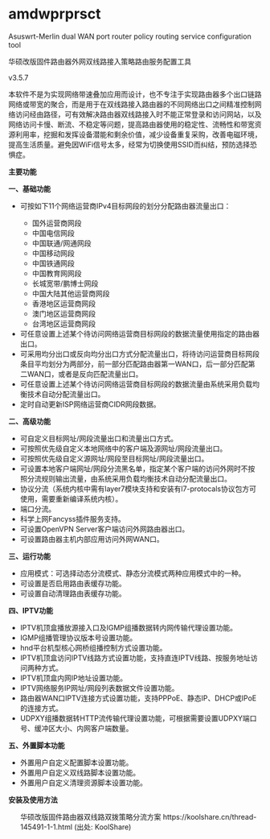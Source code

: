 # amdwprprsct
Asuswrt-Merlin dual WAN port router policy routing service configuration tool

华硕改版固件路由器外网双线路接入策略路由服务配置工具

v3.5.7

本软件不是为实现网络带速叠加应用而设计，也不专注于实现路由器多个出口链路网络或带宽的聚合，而是用于在双线路接入路由器的不同网络出口之间精准控制网络访问经由路径，可有效解决路由器双线路接入时不能正常登录和访问网站，以及网络访问卡慢、断流、不稳定等问题，提高路由器使用的稳定性、流畅性和带宽资源利用率，挖掘和发挥设备潜能和剩余价值，减少设备重复采购，改善电磁环境，提高生活质量。避免因WiFi信号太多，经常为切换使用SSID而纠结，预防选择恐惧症。

<strong>主要功能</strong>

<strong>一、基础功能</strong>
<ul><li>可按如下11个网络运营商IPv4目标网段的划分分配路由器流量出口：</li>
<ul><li>国外运营商网段</li>
<li>中国电信网段</li>
<li>中国联通/网通网段</li>
<li>中国移动网段</li>
<li>中国铁通网段</li>
<li>中国教育网网段</li>
<li>长城宽带/鹏博士网段</li>
<li>中国大陆其他运营商网段</li>
<li>香港地区运营商网段</li>
<li>澳门地区运营商网段</li>
<li>台湾地区运营商网段</li></ul>
<li>可任意设置上述某个待访问网络运营商目标网段的数据流量使用指定的路由器出口。</li>
<li>可采用均分出口或反向均分出口方式分配流量出口，将待访问运营商目标网段条目平均划分为两部分，前一部分匹配路由器第一WAN口，后一部分匹配第二WAN口，或者是反向匹配流量出口。</li>
<li>可任意设置上述某个待访问网络运营商目标网段的数据流量由系统采用负载均衡技术自动分配流量出口。</li>
<li>定时自动更新ISP网络运营商CIDR网段数据。</li></ul>

<strong>二、高级功能</strong>
<ul><li>可自定义目标网址/网段流量出口和流量出口方式。</li>
<li>可按照优先级自定义本地网络中的客户端及源网址/网段流量出口。</li>
<li>可按照优先级自定义源网址/网段至目标网址/网段流量出口。</li>
<li>可设置本地客户端网址/网段分流黑名单，指定某个客户端的访问外网时不按照分流规则输出流量，由系统采用负载均衡技术自动分配流量出口。</li>
<li>协议分流（系统内核中需有layer7模块支持和安装有l7-protocals协议包方可使用，需要重新编译系统内核）。</li>
<li>端口分流。</li>
<li>科学上网Fancyss插件服务支持。</li>
<li>可设置OpenVPN Server客户端访问外网路由器出口。</li>
<li>可设置路由器主机内部应用访问外网WAN口。</li></ul>

<strong>三、运行功能</strong>
<ul><li>应用模式：可选择动态分流模式、静态分流模式两种应用模式中的一种。</li>
<li>可设置是否启用路由表缓存功能。</li>
<li>可设置自动清理路由表缓存功能。</li></ul>

<strong>四、IPTV功能</strong>
<ul><li>IPTV机顶盒播放源接入口及IGMP组播数据转内网传输代理设置功能。</li>
<li>IGMP组播管理协议版本号设置功能。</li>
<li>hnd平台机型核心网桥组播控制方式设置功能。</li>
<li>IPTV机顶盒访问IPTV线路方式设置功能，支持直连IPTV线路、按服务地址访问两种方式。</li>
<li>IPTV机顶盒内网IP地址设置功能。</li>
<li>IPTV网络服务IP网址/网段列表数据文件设置功能。</li>
<li>路由器WAN口IPTV连接方式设置功能，支持PPPoE、静态IP、DHCP或IPoE的连接方式。</li>
<li>UDPXY组播数据转HTTP流传输代理设置功能，可根据需要设置UDPXY端口号、缓冲区大小、内网客户端数量。</li></ul>

<strong>五、外置脚本功能</strong>
<ul><li>外置用户自定义配置脚本设置功能。</li>
<li>外置用户自定义双线路脚本设置功能。</li>
<li>外置用户自定义清理资源脚本设置功能。</li></ul>

<strong>安装及使用方法</strong>
<ul>华硕改版固件路由器双线路双拨策略分流方案
https://koolshare.cn/thread-145491-1-1.html
(出处: KoolShare)</ul>
